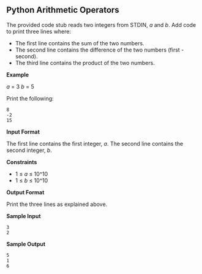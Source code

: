 ## Python Arithmetic Operators

The provided code stub reads two integers from STDIN, *a* and *b*. Add code to print three lines where:

* The first line contains the sum of the two numbers.
* The second line contains the difference of the two numbers (first - second).
* The third line contains the product of the two numbers.

**Example**

*a* = 3
*b* = 5

Print the following:

```
8
-2
15
```

**Input Format**

The first line contains the first integer, *a*.
The second line contains the second integer, *b*. 

**Constraints**

* 1 ≤ *a* ≤ 10^10
* 1 ≤ *b* ≤ 10^10

**Output Format**

Print the three lines as explained above. 

**Sample Input**

```
3
2
```

**Sample Output**

```
5
1
6
```
